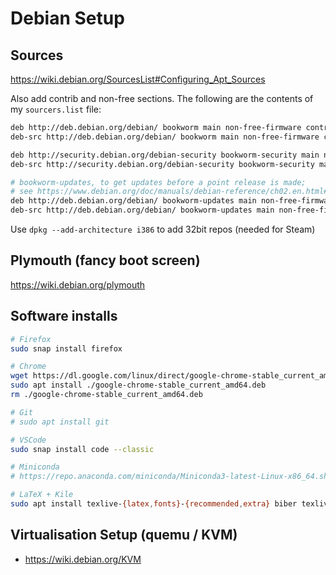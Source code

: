 # Debian Setup

## Sources

<https://wiki.debian.org/SourcesList#Configuring_Apt_Sources>

Also add contrib and non-free sections. The following are the contents of my `sourcers.list` file:

```sh
deb http://deb.debian.org/debian/ bookworm main non-free-firmware contrib non-free
deb-src http://deb.debian.org/debian/ bookworm main non-free-firmware contrib non-free

deb http://security.debian.org/debian-security bookworm-security main non-free-firmware contrib non-free
deb-src http://security.debian.org/debian-security bookworm-security main non-free-firmware contrib non-free

# bookworm-updates, to get updates before a point release is made;
# see https://www.debian.org/doc/manuals/debian-reference/ch02.en.html#_updates_and_backports
deb http://deb.debian.org/debian/ bookworm-updates main non-free-firmware contrib non-free
deb-src http://deb.debian.org/debian/ bookworm-updates main non-free-firmware contrib non-free
```

Use `dpkg --add-architecture i386` to add 32bit repos (needed for Steam)

## Plymouth (fancy boot screen)

<https://wiki.debian.org/plymouth>

## Software installs

```bash
# Firefox
sudo snap install firefox

# Chrome
wget https://dl.google.com/linux/direct/google-chrome-stable_current_amd64.deb
sudo apt install ./google-chrome-stable_current_amd64.deb
rm ./google-chrome-stable_current_amd64.deb

# Git
# sudo apt install git

# VSCode
sudo snap install code --classic

# Miniconda
# https://repo.anaconda.com/miniconda/Miniconda3-latest-Linux-x86_64.sh

# LaTeX + Kile
sudo apt install texlive-{latex,fonts}-{recommended,extra} biber texlive-science kile
```

## Virtualisation Setup (quemu / KVM)

- <https://wiki.debian.org/KVM>
